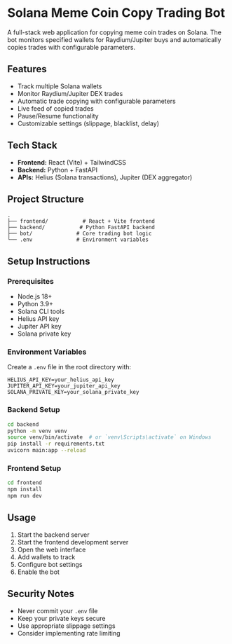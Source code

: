 # Solana Meme Coin Copy Trading Bot

A full-stack web application for copying meme coin trades on Solana. The bot monitors specified wallets for Raydium/Jupiter buys and automatically copies trades with configurable parameters.

## Features

- Track multiple Solana wallets
- Monitor Raydium/Jupiter DEX trades
- Automatic trade copying with configurable parameters
- Live feed of copied trades
- Pause/Resume functionality
- Customizable settings (slippage, blacklist, delay)

## Tech Stack

- **Frontend:** React (Vite) + TailwindCSS
- **Backend:** Python + FastAPI
- **APIs:** Helius (Solana transactions), Jupiter (DEX aggregator)

## Project Structure

```
.
├── frontend/           # React + Vite frontend
├── backend/           # Python FastAPI backend
├── bot/              # Core trading bot logic
└── .env              # Environment variables
```

## Setup Instructions

### Prerequisites

- Node.js 18+
- Python 3.9+
- Solana CLI tools
- Helius API key
- Jupiter API key
- Solana private key

### Environment Variables

Create a `.env` file in the root directory with:

```env
HELIUS_API_KEY=your_helius_api_key
JUPITER_API_KEY=your_jupiter_api_key
SOLANA_PRIVATE_KEY=your_solana_private_key
```

### Backend Setup

```bash
cd backend
python -m venv venv
source venv/bin/activate  # or `venv\Scripts\activate` on Windows
pip install -r requirements.txt
uvicorn main:app --reload
```

### Frontend Setup

```bash
cd frontend
npm install
npm run dev
```

## Usage

1. Start the backend server
2. Start the frontend development server
3. Open the web interface
4. Add wallets to track
5. Configure bot settings
6. Enable the bot

## Security Notes

- Never commit your `.env` file
- Keep your private keys secure
- Use appropriate slippage settings
- Consider implementing rate limiting